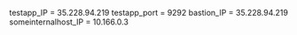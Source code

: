 testapp_IP = 35.228.94.219
testapp_port = 9292
bastion_IP = 35.228.94.219
someinternalhost_IP = 10.166.0.3
